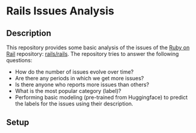 # Rails Issues Analysis

Description
---
This repository provides some basic analysis of the issues of the [Ruby on Rail](https://github.com/rails) repository: [rails/rails](https://github.com/rails/rails/). The repository tries to answer the following questions: 
- How do the number of issues evolve over time?
- Are there any periods in which we get more issues?
- Is there anyone who reports more issues than others?
- What is the most popular category (label)?
- Performing basic modeling (pre-trained from Huggingface) to predict the labels for the issues using their description.

Setup
---
